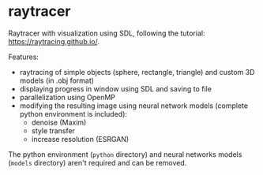 # raytracer
Raytracer with visualization using SDL, following the tutorial: https://raytracing.github.io/.

Features:
  - raytracing of simple objects (sphere, rectangle, triangle) and custom 3D models (in .obj format)
  - displaying progress in window using SDL and saving to file
  - parallelization using OpenMP
  - modifying the resulting image using neural network models (complete python environment is included):
    - denoise (Maxim)
    - style transfer
    - increase resolution (ESRGAN)

The python environment (`python` directory) and neural networks models (`models` directory) aren't required and can be removed.
